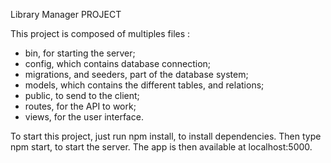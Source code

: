 Library Manager PROJECT

This project is composed of multiples files :

- bin, for starting the server;
- config, which contains database connection;
- migrations, and seeders, part of the database system;
- models, which contains the different tables, and relations;
- public, to send to the client;
- routes, for the API to work;
- views, for the user interface.

To start this project, just run npm install, to install dependencies.
Then type npm start, to start the server.
The app is then available at localhost:5000.